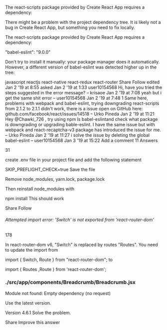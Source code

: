 The react-scripts package provided by Create React App requires a dependency:

There might be a problem with the project dependency tree. It is likely not a bug in Create React App, but something you need to fix locally.

The react-scripts package provided by Create React App requires a dependency:

"babel-eslint": "9.0.0"

Don't try to install it manually: your package manager does it automatically. However, a different version of babel-eslint was detected higher up in the tree:

javascript
reactjs
react-native
react-redux
react-router
Share
Follow
edited Jan 2 '19 at 8:55
asked Jan 2 '19 at 1:33
user10154568
Hi, have you tried the steps suggested in the error message? – 
krisaoe
 Jan 2 '19 at 7:08
yeah but i get the same shit error – 
user10154568
 Jan 2 '19 at 7:48
1
Same here, problems with webpack and babel-eslint, trying downgrading react-scripts from 2.1.2 to 2.1.1 didn't work, there is a issue open on GitHub here: github.com/facebook/react/issues/14518 – 
Urko Pineda
 Jan 2 '19 at 11:21 
Hey @Chawki_726 , try using npm ls babel-eslintand check what package is downgrading or upgrading bable-eslint. I have the same issue but with webpack and react-recaptcha-v3 package has introduced the issue for me. – 
Urko Pineda
 Jan 2 '19 at 11:27
i solve the issue by deleting the global babel-eslint – 
user10154568
 Jan 3 '19 at 15:22
Add a comment
11 Answers

31

create .env file in your project file and add the following statement

SKIP_PREFLIGHT_CHECK=true
Save the file

Remove node_modules, yarn.lock, package.lock

Then reinstall node_modules with

npm install
This should work

Share
Follow



###### Attempted import error: 'Switch' is not exported from 'react-router-dom'


178

In react-router-dom v6, "Switch" is replaced by routes "Routes". You need to update the import from

import { Switch, Route } from "react-router-dom";
to

import { Routes ,Route } from 'react-router-dom';



### ./src/app/components/Breadcrumb/Breadcrumb.jsx
Module not found: Empty dependency (no request)

Use the latest version.

Version 4.6.1 Solve the problem.

Share
Improve this answer
